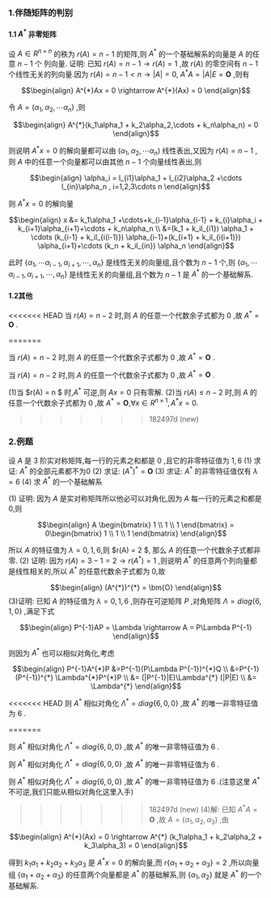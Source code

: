 ### 1.伴随矩阵的判别
#### 1.1 $A^{*}$ 非零矩阵
设 $A \in R^{n \times n}$ 的秩为 $r(A) = n-1$ 的矩阵,则 $A^{*}$ 的一个基础解系的向量是 $A$ 的任意 $n - 1$ 个  列向量.
证明:
已知 $r(A) = n - 1 \rightarrow r(A) = 1$ ,故 $r(A)$ 的零空间有 $n-1$ 个线性无关的列向量.因为 $r(A) = n- 1 <n \rightarrow  |A| = 0$,  $A^{*}A = |A|E = \bm{O}$ ,则有

$$\begin{align}
    A^{*}Ax = 0 \rightarrow A^{*}(Ax) = 0
\end{align}$$

令 $A = (\alpha_1,\alpha_2,\cdots \alpha_n)$ ,则

$$\begin{align}
    A^{*}(k_1\alpha_1 + k_2\alpha_2,\cdots + k_n\alpha_n) = 0
\end{align}$$

则说明 $A^{*}x = 0$ 的解向量都可以由 $(\alpha_1,\alpha_2,\cdots \alpha_n)$ 线性表出,又因为 $r(A) = n - 1$ ,则 $A$ 中的任意一个向量都可以由其他 $n - 1$ 个向量线性表出,则

$$\begin{align}
    \alpha_i = l_{i1}\alpha_1 + l_{i2}\alpha_2 +\cdots l_{in}\alpha_n , i=1,2,3\cdots n
\end{align}$$

则 $A^{*}x = 0$ 的解向量

$$\begin{align}
    x &= k_1\alpha_1 +\cdots+k_{i-1}\alpha_{i-1} + k_{i}\alpha_i  + k_{i+1}\alpha_{i+1}+\cdots + k_n\alpha_n \\
    &=(k_1 + k_il_{i1}) \alpha_1 + \cdots (k_{i-1} + k_il_{i(i-1)}) \alpha_{i-1}+(k_{i+1} + k_il_{i(i+1)}) \alpha_{i+1}+\cdots (k_n + k_il_{in}) \alpha_n
\end{align}$$

此时 $\{\alpha_1,\cdots \alpha_{i-1},\alpha_{i+1} ,\cdots,\alpha_n\}$ 是线性无关的向量组,且个数为 $n-1$ 个,则 $\{\alpha_1,\cdots \alpha_{i-1},\alpha_{i+1} ,\cdots,\alpha_n\}$ 是线性无关的向量组,且个数为 $n-1$ 是 $A^{*}$ 的一个基础解系.

#### 1.2其他
<<<<<<< HEAD
当 $r(A) = n - 2$ 时,则 $A$ 的任意一个代数余子式都为 $0$ ,故 $A^{*} = \bm{O}$ .


=======

当 $r(A) = n - 2$ 时,则 $A$ 的任意一个代数余子式都为 $0$ ,故 $A^{*} = \bm{O}$ .


当 $r(A) = n - 2$ 时,则 $A$ 的任意一个代数余子式都为 $0$ ,故 $A^{*} = \bm{O}$ .

(1)当 $r(A) = n $ 时,$A^{*}$ 可逆,则 $Ax = 0$ 只有零解. 
(2)当 $r(A) \leq n - 2$ 时,则 $A$ 的任意一个代数余子式都为 $0$ ,故 $A^{*} = \bm{O}$,$\forall x \in R^{n\times 1},A^{*}x = 0$.




>>>>>>> 182497d (new)
### 2.例题
设 $A$ 是 $3$ 阶实对称矩阵,每一行的元素之和都是 $0$ ,且它的非零特征值为 $1,6$ 
(1) 求证: $A^{*}$ 的全部元素都不为0
(2) 求证: $(A^{*})^{*} = \bm{O}$
(3) 求证: $A^{*}$ 的非零特征值仅有 $\lambda = 6$
(4) 求 $A^{*}$ 的一个基础解系


(1) 证明:
因为 $A$ 是实对称矩阵所以他必可以对角化,因为 $A$ 每一行的元素之和都是 $0$,则

$$\begin{align}
    A \begin{bmatrix}
        1 \\ 1 \\ 1
    \end{bmatrix} = 0\begin{bmatrix}
        1 \\ 1 \\ 1
    \end{bmatrix}
\end{align}$$

所以 $A$ 的特征值为 $\lambda = 0,1,6$,则 $r(A) = 2 $, 那么 $A$ 的任意一个代数余子式都非零.
(2) 证明:
因为 $r(A) = 3 -1 = 2\rightarrow r(A^{*}) = 1$ ,则说明 $A^{*}$ 的任意两个列向量都是线性相关的,所以 $A^{*}$ 的任意代数余子式都为 0,故

$$\begin{align}
    (A^{*})^{*} = \bm{O}
\end{align}$$
(3)证明:
已知 $A$ 的特征值为 $\lambda = 0,1,6$ ,则存在可逆矩阵 $P$ ,对角矩阵 $\Lambda = diag\{6,1,0\}$ ,满足下式

$$\begin{align}
    P^{-1}AP = \Lambda \rightarrow A = P\Lambda P^{-1}
\end{align}$$

则因为 $A^{*}$ 也可以相似对角化,考虑

$$\begin{align}
    P^{-1}A^{*}P 
    &=P^{-1}(P\Lambda P^{-1})^{*}Q \\
    &=P^{-1}(P^{-1})^{*} \Lambda^{*}P^{*}P \\
    &= (|P^{-1}|E)\Lambda^{*} (|P|E) \\
    &= \Lambda^{*}
\end{align}$$

<<<<<<< HEAD
则 $A^{*}$ 相似对角化 $\Lambda^{*} = diag\{6,0,0\}$ ,故 $A^{*}$ 的唯一非零特征值为 $6$ .

=======

则 $A^{*}$ 相似对角化 $\Lambda^{*} = diag\{6,0,0\}$ ,故 $A^{*}$ 的唯一非零特征值为 $6$ .


则 $A^{*}$ 相似对角化 $\Lambda^{*} = diag\{6,0,0\}$ ,故 $A^{*}$ 的唯一非零特征值为 $6$ .

则 $A^{*}$ 相似对角化 $\Lambda^{*} = diag\{6,0,0\}$ ,故 $A^{*}$ 的唯一非零特征值为 $6$ .(注意这里 $A^{*}$ 不可逆,我们只能从相似对角化这里入手)



>>>>>>> 182497d (new)
(4)解:
已知 $A^{*}A = \bm{O}$ ,故 $A = (\alpha_1,\alpha_2,\alpha_3)$ ,由

$$\begin{align}
    A^{*}(Ax) = 0 \rightarrow A^{*} (k_1\alpha_1 + k_2\alpha_2 + k_3\alpha_3) = 0
\end{align}$$ 

得到 $k_1\alpha_1 + k_2\alpha_2 + k_3\alpha_3$ 是 $A^{*}x = 0$ 的解向量,而 $r\{\alpha_1 + \alpha_2 + \alpha_3\} = 2$ ,所以向量组 $\{\alpha_1 + \alpha_2 + \alpha_3\}$ 的任意两个向量都是 $A^{*}$ 的基础解系,则 $\{\alpha_1,\alpha_2\}$ 就是 $A^{*}$ 的一个基础解系.